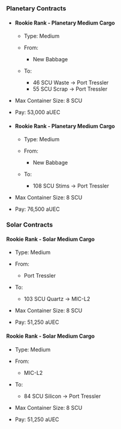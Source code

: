### Planetary Contracts

- #### Rookie Rank - Planetary Medium Cargo
   - Type: Medium
   
   - From: 
	   - New Babbage
  
  - To:
	  - 46 SCU Waste -> Port Tressler
	  - 55 SCU Scrap -> Port Tressler
	
- Max Container Size: 8 SCU
  
- Pay: 53,000 aUEC

- #### Rookie Rank - Planetary Medium Cargo
   - Type: Medium
   
   - From: 
	   - New Babbage
  
  - To:
	  - 108 SCU Stims -> Port Tressler
	
- Max Container Size: 8 SCU
  
- Pay: 76,500 aUEC

### Solar Contracts

#### Rookie Rank - Solar Medium Cargo
- Type: Medium

- From:
	- Port Tressler

- To: 
	- 103 SCU Quartz -> MIC-L2

- Max Container Size: 8 SCU

- Pay: 51,250 aUEC


#### Rookie Rank - Solar Medium Cargo
- Type: Medium

- From:
	- MIC-L2

- To: 
	- 84 SCU Silicon -> Port Tressler

- Max Container Size: 8 SCU

- Pay: 51,250 aUEC

